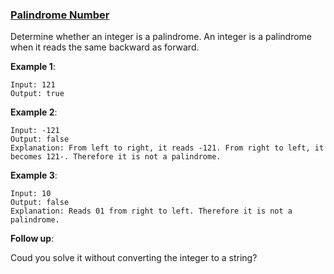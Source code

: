 ### [Palindrome Number](https://leetcode.com/problems/palindrome-number/)

Determine whether an integer is a palindrome. An integer is a palindrome when it reads the same backward as forward.

__Example 1__:

```
Input: 121
Output: true
```

__Example 2__:

```
Input: -121
Output: false
Explanation: From left to right, it reads -121. From right to left, it becomes 121-. Therefore it is not a palindrome.
```

__Example 3__:

```
Input: 10
Output: false
Explanation: Reads 01 from right to left. Therefore it is not a palindrome.
```

__Follow up__:

Coud you solve it without converting the integer to a string?
